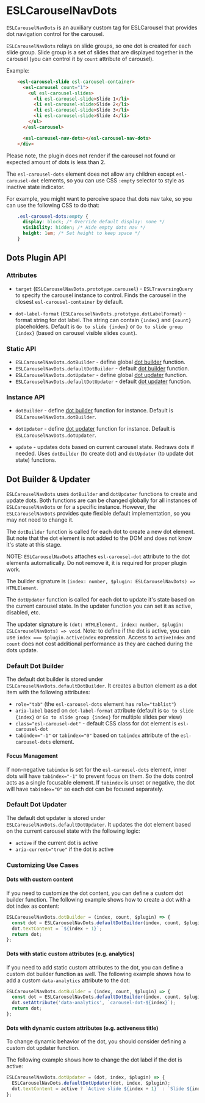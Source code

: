 # ESLCarouselNavDots

`ESLCarouselNavDots` is an auxiliary custom tag for ESLCarousel that provides dot navigation control for the carousel. 

`ESLCarouselNavDots` relays on slide groups, so one dot is created for each slide group.
Slide group is a set of slides that are displayed together in the carousel (you can control it by `count` attribute of carousel).

Example:
```html
    <esl-carousel-slide esl-carousel-container>
      <esl-carousel count="1">
        <ul esl-carousel-slides>
          <li esl-carousel-slide>Slide 1</li>
          <li esl-carousel-slide>Slide 2</li>
          <li esl-carousel-slide>Slide 3</li>
          <li esl-carousel-slide>Slide 4</li>
        </ul>
      </esl-carousel>

      <esl-carousel-nav-dots></esl-carousel-nav-dots>
    </div>
```

Please note, the plugin does not render if the carousel not found or expected amount of dots is less than 2.

The `esl-carousel-dots` element does not allow any children except `esl-carousel-dot` elements, 
so you can use CSS `:empty` selector to style as inactive state indicator.

For example, you might want to perceive space that dots nav take, so you can use the following CSS to do that:
```css
    .esl-carousel-dots:empty {
      display: block; /* Override default display: none */
      visibility: hidden; /* Hide empty dots nav */
      height: 1em; /* Set height to keep space */
    }
```

## Dots Plugin API

### Attributes

- `target` (`ESLCarouselNavDots.prototype.carousel`) - `ESLTraversingQuery` to specify the carousel instance to control. 
  Finds the carousel in the closest `esl-carousel-container` by default.  

- `dot-label-format` (`ESLCarouselNavDots.prototype.dotLabelFormat`) - format string for dot label. 
  The string can contain `{index}` and `{count}` placeholders. 
  Default is `Go to slide {index}` or `Go to slide group {index}` (based on carousel visible slides `count`).

  
### Static API

- `ESLCarouselNavDots.dotBuilder` - define global [dot builder](#dot-builder--updater) function.
- `ESLCarouselNavDots.defaultDotBuilder` - default [dot builder](#dot-builder--updater) function.
- `ESLCarouselNavDots.dotUpdater` - define global [dot updater](#dot-builder--updater) function.
- `ESLCarouselNavDots.defaultDotUpdater` - default [dot updater](#dot-builder--updater) function.

### Instance API

- `dotBuilder` - define [dot builder](#dot-builder--updater) function for instance. Default is `ESLCarouselNavDots.dotBuilder`.
- `dotUpdater` - define [dot updater](#dot-builder--updater) function for instance. Default is `ESLCarouselNavDots.dotUpdater`.

- `update` - updates dots based on current carousel state. Redraws dots if needed. 
  Uses `dotBuilder` (to create dot) and `dotUpdater` (to update dot state) functions.



## Dot Builder & Updater

`ESLCarouselNavDots` uses `dotBuilder` and `dotUpdater` functions to create and update dots.
Both functions are can be changed globally for all instances of `ESLCarouselNavDots` or for a specific instance.
However, the `ESLCarouselNavDots` provides qute flexible default implementation, so you may not need to change it.

The `dotBuilder` function is called for each dot to create a new dot element. 
But note that the dot element is not added to the DOM and does not know it's state at this stage.

NOTE: `ESLCarouselNavDots` attaches `esl-carousel-dot` attribute to the dot elements automatically. 
Do not remove it, it is required for proper plugin work.

The builder signature is `(index: number, $plugin: ESLCarouselNavDots) => HTMLElement`.

The `dotUpdater` function is called for each dot to update it's state based on the current carousel state.
In the updater function you can set it as active, disabled, etc.

The updater signature is `(dot: HTMLElement, index: number, $plugin: ESLCarouselNavDots) => void`.
Note: to define if the dot is active, you can use `index === $plugin.activeIndex` expression. 
Access to `activeIndex` and `count` does not cost additional performance as they are cached during the dots update. 

### Default Dot Builder
The default dot builder is stored under `ESLCarouselNavDots.defaultDotBuilder`.
It creates a button element as a dot item with the following attributes:
  - `role="tab"` (the `esl-carousel-dots` element has `role="tablist"`)
  - `aria-label` based on `dot-label-format` attribute (default is `Go to slide {index}` or `Go to slide group {index}` for multiple slides per view)
  - `class="esl-carousel-dot"` - default CSS class for dot element is `esl-carousel-dot`
  - `tabindex="-1"` or `tabindex="0"` based on `tabindex` attribute of the `esl-carousel-dots` element. 
  
#### Focus Management  
If non-negative `tabindex` is set for the `esl-carousel-dots` element, inner dots will have `tabindex="-1"` to prevent focus on them. So the dots control acts as a single focusable element. 
If `tabindex` is unset or negative, the dot will have `tabindex="0"` so each dot can be focused separately.

### Default Dot Updater
The default dot updater is stored under `ESLCarouselNavDots.defaultDotUpdater`.
It updates the dot element based on the current carousel state with the following logic:
  - `active` if the current dot is active
  - `aria-current="true"` if the dot is active

### Customizing Use Cases
  
#### Dots with custom content
If you need to customize the dot content, you can define a custom dot builder function.
The following example shows how to create a dot with a dot index as content:

```ts
ESLCarouselNavDots.dotBuilder = (index, count, $plugin) => {
  const dot = ESLCarouselNavDots.defaultDotBuilder(index, count, $plugin);
  dot.textContent = `${index + 1}`;
  return dot;
};
```

#### Dots with static custom attributes (e.g. analytics)
If you need to add static custom attributes to the dot, you can define a custom dot builder function as well.
The following example shows how to add a custom `data-analytics` attribute to the dot:

```ts
ESLCarouselNavDots.dotBuilder = (index, count, $plugin) => {
  const dot = ESLCarouselNavDots.defaultDotBuilder(index, count, $plugin);
  dot.setAttribute('data-analytics', `carousel-dot-${index}`);
  return dot;
};
```

#### Dots with dynamic custom attributes (e.g. activeness title)
To change dynamic behavior of the dot, you should consider defining a custom dot updater function.

The following example shows how to change the dot label if the dot is active:

```ts
ESLCarouselNavDots.dotUpdater = (dot, index, $plugin) => {
  ESLCarouselNavDots.defaultDotUpdater(dot, index, $plugin);
  dot.textContent = active ? `Active slide ${index + 1}` : `Slide ${index + 1}`;
};
```
